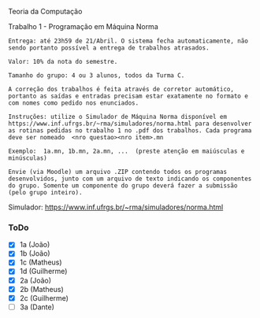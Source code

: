 Teoria da Computação

Trabalho 1 - Programação em Máquina Norma

    Entrega: até 23h59 de 21/Abril. O sistema fecha automaticamente, não sendo portanto possível a entrega de trabalhos atrasados.
    
    Valor: 10% da nota do semestre.
    
    Tamanho do grupo: 4 ou 3 alunos, todos da Turma C.
    
    A correção dos trabalhos é feita através de corretor automático, portanto as saídas e entradas precisam estar exatamente no formato e com nomes como pedido nos enunciados.
    
    Instruções: utilize o Simulador de Máquina Norma disponível em https://www.inf.ufrgs.br/~rma/simuladores/norma.html para desenvolver as rotinas pedidas no trabalho 1 no .pdf dos trabalhos. Cada programa deve ser nomeado  <nro questao><nro item>.mn

    Exemplo:  1a.mn, 1b.mn, 2a.mn, ...  (preste atenção em maiúsculas e minúsculas)

    Envie (via Moodle) um arquivo .ZIP contendo todos os programas desenvolvidos, junto com um arquivo de texto indicando os componentes do grupo. Somente um componente do grupo deverá fazer a submissão (pelo grupo inteiro).

Simulador:
https://www.inf.ufrgs.br/~rma/simuladores/norma.html

### ToDo

- [x] 1a (João)
- [x] 1b (João)
- [x] 1c (Matheus)
- [x] 1d (Guilherme)
- [x] 2a (João)
- [x] 2b (Matheus)
- [x] 2c (Guilherme)
- [ ] 3a (Dante)
